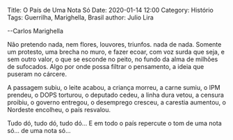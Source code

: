 Title: O País de Uma Nota Só
Date: 2020-01-14 12:00
Category: Histório
Tags: Guerrilha, Marighella, Brasil
author: Julio Lira

  --Carlos Marighella

Não pretendo nada,
nem flores, louvores, triunfos.
nada de nada.
Somente um protesto,
uma brecha no muro,
e fazer ecoar,
com voz surda que seja,
e sem outro valor,
o que se esconde no peito,
no fundo da alma
de milhões de sufocados.
Algo por onde possa filtrar o pensamento,
a ideia que puseram no cárcere. 

A passagem subiu,
o leite acabou,
a criança morreu,
a carne sumiu,
o IPM prendeu,
o DOPS torturou,
o deputado cedeu,
a linha dura vetou,
a censura proibiu,
o governo entregou,
o desemprego cresceu,
a carestia aumentou,
o Nordeste encolheu,
o país resvalou.

Tudo dó,
tudo dó,
tudo dó...
E em todo o país
repercute o tom
de uma nota só...
de uma nota só...
